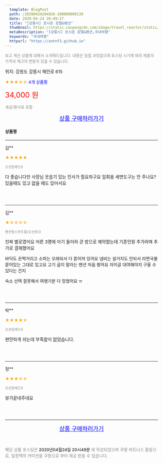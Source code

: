 ```yaml
---
  template: BlogPost
  path: /20200424204926-100000009139
  date: 2020-04-24 20:49:27
  title: "[강릉시] 포시즌 호텔&펜션"
  thumbnail: https://static.coupangcdn.com/image/travel_reactor/static/booking/image/pension/ddnayo/1742fea0-ccdb-44aa-bace-0f96ae4c9066.jpg
  metaDescription: "[강릉시] 포시즌 호텔&펜션,국내여행"
  keywords: "국내여행"
  httpurl: "https://antnf3.github.io"
---
```

  
<span style="color: #888;font-size:0.8rem">보고 계신 상품에 대해서 소개해드립니다.
내용은 일절 과장없으며 포스팅 시기에 따라 제품의 가격과 재고의 변동이 있을 수 있습니다.</span>
  
<span style="font-size: 0.9rem;">위치: 강원도 강릉시 해안로 615</span>
  
<span style="color: orange;">★★★☆☆</span> <span style="color: blue;font-size: 0.85rem;">4개 상품평</span>
  
<span style="color: red;font-size: 1.5rem;">34,000 원</span>
  
<span style="color: #888;font-size:0.8rem">세금/봉사료 포함</span>





<p align="center"><a href="http://me2.do/FZgldbnC" style="font-size: 1.2rem; color: blue;">상품 구매하러가기</a></p>

#### 상품평
  
---
  
김**
    
<span style="color: orange;">★★★★★</span>
    
<span style="color: #888;font-size:0.7rem">오션원배드9</span>
    

    
<span style="font-size: 0.9rem;">다 좋습니다만 사장님 웃음기 있는 인사가 필요하구요 일회용 세면도구는 안 주나요? 있을때도 있고 없을 때도 있어서요</span>
    
<br>
<br>

---
  
김**
    
<span style="color: orange;">★☆☆☆☆</span>
    
<span style="color: #888;font-size:0.7rem">펜션형스위트룸(오션뷰)3</span>
    

    
<span style="font-size: 0.9rem;">진짜 별로였어요
어른 3명에 아기 둘이라 큰 방으로 예약햤는데
기준인원 추가라며 추가로 결제했어요

바닥도 끈쩍거리고 소파는 오래되서 다 뜯어져 있어요
냄비는 설거지도 안되서 라면국물 묻어있는 그대로 있고요
고기 굽지 말라는 펜션 처음 봤어요 
자이글 대여해야지 구울 수 있다는 건지

숙소 선택 잘못해서 여행기분 다 망쳤어요 ㅠ</span>
    
<br>
<br>

---
  
박**
    
<span style="color: orange;">★★★★☆</span>
    
<span style="color: #888;font-size:0.7rem">오션원배드9</span>
    

    
<span style="font-size: 0.9rem;">편안하게 쉬는데 부족함이 없었습니다.</span>
    
<br>
<br>

---
  
정**
    
<span style="color: orange;">★★★☆☆</span>
    
<span style="color: #888;font-size:0.7rem">오션원배드9</span>
    

    
<span style="font-size: 0.9rem;">뷰가끝네주네요</span>
    
<br>
<br>


  
---
  
<p align="center"><a href="http://me2.do/FZgldbnC" style="font-size: 1.2rem; color: blue;">상품 구매하러가기</a></p>
  
<br>
  
<span style="font-size: 0.85rem; color: #888;">해당 상품 포스팅은 <span style="color: #000;"> 2020년04월24일 20시49분 </span> 에 작성되었으며 쿠팡 파트너스 활동으로, 일정액의 커미션을 쿠팡으로 부터 제공 받을 수 있습니다.</span>